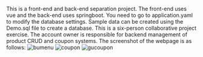 This is a front-end and back-end separation project.
The front-end uses vue and the back-end uses springboot.
You need to go to application.yaml to modify the database settings.
Sample data can be created using the Demo.sql file to create a database.
This is a six-person collaborative project exercise. The account owner is responsible for backend management of product CRUD and coupon systems.
The screenshot of the webpage is as follows:
![bumenu](https://github.com/estrella1734/Hangry/assets/27874819/cbf72add-9deb-4047-bd21-114f3f18dfc5)
![coupon](https://github.com/estrella1734/Hangry/assets/27874819/06eab0e4-e34a-4563-98db-2d0b6e7bbcd0)
![gucoupon](https://github.com/estrella1734/Hangry/assets/27874819/8df6f7a7-07fa-4658-b0f0-493a7757bb4b)
